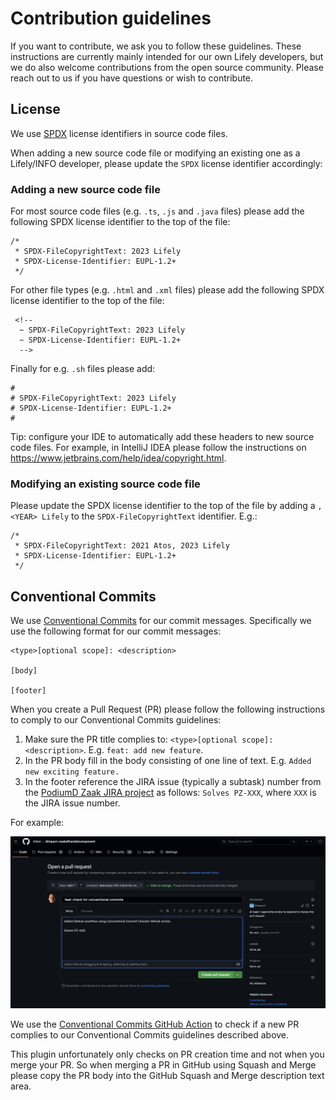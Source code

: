 # Contribution guidelines

If you want to contribute, we ask you to follow these guidelines.
These instructions are currently mainly intended for our own Lifely developers, but
we do also welcome contributions from the open source community.
Please reach out to us if you have questions or wish to contribute.

## License

We use [SPDX](https://spdx.dev/) license identifiers in source code files.

When adding a new source code file or modifying an existing one as a Lifely/INFO developer, please update the `SPDX` license identifier accordingly:

### Adding a new source code file

For most source code files (e.g. `.ts`, `.js` and `.java` files) please add the following SPDX license identifier to the top of the file:

```
/*
 * SPDX-FileCopyrightText: 2023 Lifely
 * SPDX-License-Identifier: EUPL-1.2+
 */
```

For other file types (e.g. `.html` and `.xml` files) please add the following SPDX license identifier to the top of the file:

```
 <!--
  ~ SPDX-FileCopyrightText: 2023 Lifely
  ~ SPDX-License-Identifier: EUPL-1.2+
  -->
```

Finally for e.g. `.sh` files please add:

```
#
# SPDX-FileCopyrightText: 2023 Lifely
# SPDX-License-Identifier: EUPL-1.2+
#
```

Tip: configure your IDE to automatically add these headers to new source code files.
For example, in IntelliJ IDEA please follow the instructions on https://www.jetbrains.com/help/idea/copyright.html.

### Modifying an existing source code file

Please update the SPDX license identifier to the top of the file by adding a `, <YEAR> Lifely` to
the `SPDX-FileCopyrightText` identifier. E.g.:

```
/*
 * SPDX-FileCopyrightText: 2021 Atos, 2023 Lifely
 * SPDX-License-Identifier: EUPL-1.2+
 */
```

## Conventional Commits

We use [Conventional Commits](https://www.conventionalcommits.org) for our commit messages.
Specifically we use the following format for our commit messages:

```
<type>[optional scope]: <description>

[body]

[footer]
```

When you create a Pull Request (PR) please follow the following instructions to comply to our Conventional Commits guidelines:
1. Make sure the PR title complies to: `<type>[optional scope]: <description>`. E.g. `feat: add new feature`.
2. In the PR body fill in the body consisting of one line of text. E.g. `Added new exciting feature.`
3. In the footer reference the JIRA issue (typically a subtask) number from the
    [PodiumD Zaak JIRA project](https://dimpact.atlassian.net/jira/software/c/projects/PZ/) as follows:
    `Solves PZ-XXX`, where `XXX` is the JIRA issue number.

For example:

![conventional-commit-checker.png](./docs/development/attachments/images/conventional-commit-checker.png)

We use the [Conventional Commits GitHub Action](https://github.com/agenthunt/conventional-commit-checker-action) to check
if a new PR complies to our Conventional Commits guidelines described above.

This plugin unfortunately only checks on PR creation time and not when you merge your PR.
So when merging a PR in GitHub using Squash and Merge please copy the PR body into the
GitHub Squash and Merge description text area.
